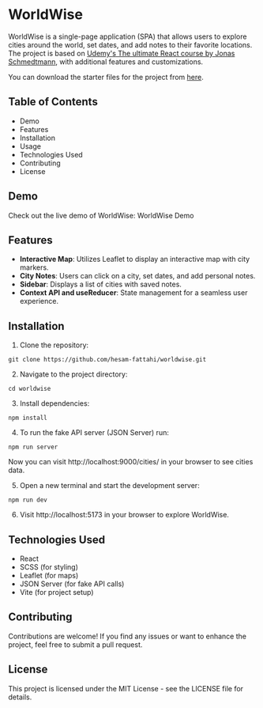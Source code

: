 # WorldWise

WorldWise is a single-page application (SPA) that allows users to explore cities around the world, set dates, and add notes to their favorite locations. The project is based on [Udemy's The ultimate React course by Jonas Schmedtmann](https://www.udemy.com/course/the-ultimate-react-course/), with additional features and customizations.

You can download the starter files for the project from [here](https://github.com/jonasschmedtmann/ultimate-react-course/tree/main/11-worldwise/starter).

## Table of Contents

- Demo
- Features
- Installation
- Usage
- Technologies Used
- Contributing
- License

## Demo

Check out the live demo of WorldWise: WorldWise Demo

## Features

- **Interactive Map**: Utilizes Leaflet to display an interactive map with city markers.
- **City Notes**: Users can click on a city, set dates, and add personal notes.
- **Sidebar**: Displays a list of cities with saved notes.
- **Context API and useReducer**: State management for a seamless user experience.

## Installation

1. Clone the repository:

`git clone https://github.com/hesam-fattahi/worldwise.git`

2. Navigate to the project directory:

`cd worldwise`

3. Install dependencies:

`npm install`

4. To run the fake API server (JSON Server) run:

`npm run server`

Now you can visit http://localhost:9000/cities/ in your browser to see cities data.

5. Open a new terminal and start the development server:

`npm run dev`

6. Visit http://localhost:5173 in your browser to explore WorldWise.

## Technologies Used

- React
- SCSS (for styling)
- Leaflet (for maps)
- JSON Server (for fake API calls)
- Vite (for project setup)

## Contributing

Contributions are welcome! If you find any issues or want to enhance the project, feel free to submit a pull request.

## License

This project is licensed under the MIT License - see the LICENSE file for details.
